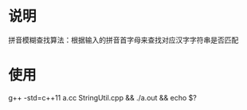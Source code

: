 # 说明

拼音模糊查找算法：根据输入的拼音首字母来查找对应汉字字符串是否匹配


# 使用

g++ -std=c++11 a.cc StringUtil.cpp && ./a.out && echo $?

